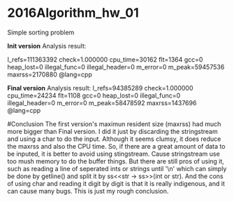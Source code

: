 # 2016Algorithm_hw_01
Simple sorting problem

**Init version**
Analysis result:

I_refs=111363392
check=1.000000
cpu_time=30162
flt=1364
gcc=0
heap_lost=0
illegal_func=0
illegal_header=0
m_error=0
m_peak=59457536
maxrss=2170880
@lang=cpp

**Final version**
Analysis result:
I_refs=94385289
check=1.000000
cpu_time=24234
flt=1108
gcc=0
heap_lost=0
illegal_func=0
illegal_header=0
m_error=0
m_peak=58478592
maxrss=1437696
@lang=cpp

#Conclusion
The first version's maximun resident size (maxrss) had much more bigger than Final version.
I did it just by discarding the stringstream and using a char to do the input.
Although it seems clumsy, it does reduce the maxrss and also the CPU time.
So, if there are a great amount of data to be inputed, it is better to avoid using stingstream.
Cause stringstream use too mush memory to do the buffer things.
But there are still pros of using it, such as reading a line of seperated ints or strings until '\n' which can simply be done by getline() and split it by ss<<str -> ss>>(int or str).
And the cons of using char and reading it digit by digit is that it is really indigenous, and it can cause many bugs.
This is just my rough conclusion.

